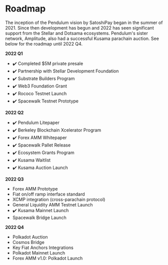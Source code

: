 # Roadmap

The inception of the Pendulum vision by SatoshiPay began in the summer of 2021. Since then development has begun and 2022 has seen significant support from the Stellar and Dotsama ecosystems. Pendulum's sister network, Amplitude, also had a successful Kusama parachain auction. See below for the roadmap until 2022 Q4.&#x20;

**2022 Q1**

* ✔️ Completed $5M private presale&#x20;
* ✔️ Partnership with Stellar Development Foundation&#x20;
* ✔️ Substrate Builders Program&#x20;
* ✔️ Web3 Foundation Grant&#x20;
* ✔️ Rococo Testnet Launch&#x20;
* ✔️ Spacewalk Testnet Prototype

**2022 Q2**

* ✔️ Pendulum Litepaper&#x20;
* ✔️ Berkeley Blockchain Xcelerator Program&#x20;
* ✔️ Forex AMM Whitepaper&#x20;
* ✔️ Spacewalk Pallet Release&#x20;
* ✔️ Ecosystem Grants Program&#x20;
* ✔️ Kusama Waitlist
* ✔️ Kusama Auction Launch

**2022 Q3**&#x20;

* Forex AMM Prototype
* Fiat on/off ramp interface standard&#x20;
* XCMP integration (cross-parachain protocol)&#x20;
* General Liquidity AMM Testnet Launch&#x20;
* ✔️ Kusama Mainnet Launch&#x20;
* Spacewalk Bridge Launch

**2022 Q4**&#x20;

* Polkadot Auction&#x20;
* Cosmos Bridge&#x20;
* Key Fiat Anchors Integrations&#x20;
* Polkadot Mainnet Launch&#x20;
* Forex AMM v1.0: Polkadot Launch
